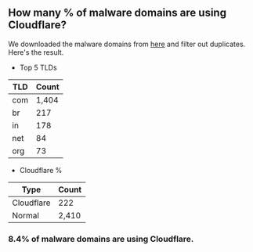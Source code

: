 ## How many % of malware domains are using Cloudflare?


We downloaded the malware domains from [here](https://urlhaus.abuse.ch) and filter out duplicates.
Here's the result.


[//]: # (start replacement)


- Top 5 TLDs

| TLD | Count |
| --- | --- |
| com | 1,404 |
| br | 217 |
| in | 178 |
| net | 84 |
| org | 73 |


- Cloudflare %

| Type | Count |
| --- | --- |
| Cloudflare | 222 |
| Normal | 2,410 |


### 8.4% of malware domains are using Cloudflare.